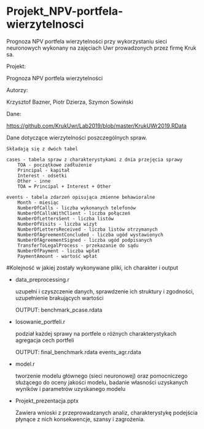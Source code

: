 # Projekt_NPV-portfela-wierzytelnosci
Prognoza NPV portfela wierzytelności przy wykorzystaniu sieci neuronowych wykonany na zajęciach Uwr prowadzonych przez firmę Kruk sa.

Projekt:

Prognoza NPV portfela wierzytelności

Autorzy:

Krzysztof Bazner, 
Piotr Dzierza, 
Szymon Sowiński


Dane:

https://github.com/KrukUwr/Lab2019/blob/master/KrukUWr2019.RData

Dane dotyczące wierzytelności poszczególnych spraw.

    Składają się z dwóch tabel 
    
    cases - tabela spraw z charakterystykami z dnia przejęcia sprawy
		TOA - początkowe zadłużenie
		Principal - kapitał
		Interest - odsetki
		Other - inne
		TOA = Principal + Interest + Other 

    events - tabela zdarzeń opisująca zmienne behawioralne 
		Month - miesiąc
		NumberOfCalls - liczba wykonanych telefonów
		NumberOfCallsWithClient - liczba połączeń
		NumberOfLettersSent - liczba listów
		NumberOfVisits - liczba wizyt
		NumberOfLettersReceived - liczba listów otrzymanych
		NumberOfAgreementConcluded - liczba ugód wystawionych
		NumberOfAgreementSigned - liczba ugód podpisanych
		TransferToLegalProcess - przekazanie do sądu
		NumberOfPayment - liczba wpłat
		PaymentAmount - wartość wpłat



#Kolejność w jakiej zostały wykonywane pliki, ich charakter i output

- data_preprocessing.r 

	uzupełni i czyszczenie danych, sprawdzenie ich struktury i zgodności,
	uzupełnienie brakujących wartości
    
	OUTPUT: benchmark_pcase.rdata

- losowanie_portfeli.r

	podział każdej sprawy na portfele o różnych charakterystykach
	agregacja cech portfeli
    
	OUTPUT: final_benchmark.rdata
		events_agr.rdata

- model.r

	tworzenie modelu głównego (sieci neuronowej) oraz pomocniczego służącego do
	oceny jakości modelu,
	badanie własności uzyskanych wyników i parametrów uzyskanego modelu

- Projekt_prezentacja.pptx

	Zawiera wnioski z przeprowadzanych analiz, charakterystykę podejścia  
	płynące z nich konsekwencje, szansy i zagrożenia.
